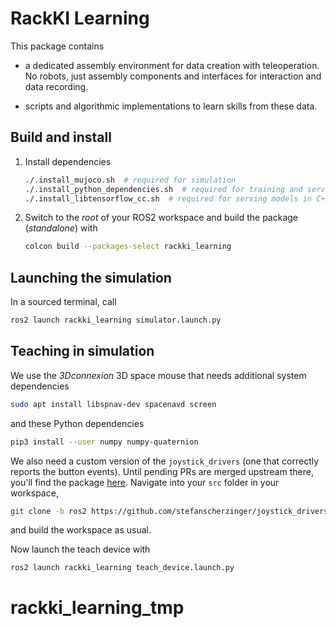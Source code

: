 # RackKI Learning

This package contains

- a dedicated assembly environment for data creation with teleoperation. No
  robots, just assembly components and interfaces for interaction and data
  recording.

- scripts and algorithmic implementations to learn skills from these data.

## Build and install

1. Install dependencies
   ```bash
   ./.install_mujoco.sh  # required for simulation
   ./.install_python_dependencies.sh  # required for training and serving models in python
   ./.install_libtensorflow_cc.sh  # required for serving models in C++
   ```

2. Switch to the *root* of your ROS2 workspace and build the package (*standalone*) with
   ```bash
   colcon build --packages-select rackki_learning
   ```

## Launching the simulation
In a sourced terminal, call
```bash
ros2 launch rackki_learning simulator.launch.py
```

## Teaching in simulation
We use the *3Dconnexion* 3D space mouse that needs additional system dependencies
```bash
sudo apt install libspnav-dev spacenavd screen
```
and these Python dependencies
```bash
pip3 install --user numpy numpy-quaternion
```
We also need a custom version of the `joystick_drivers` (one that correctly reports the button events).
Until pending PRs are merged upstream there, you'll find the package [here](https://github.com/stefanscherzinger/joystick_drivers).
Navigate into your `src` folder in your workspace,
```bash
git clone -b ros2 https://github.com/stefanscherzinger/joystick_drivers.git
```
and build the workspace as usual.

Now launch the teach device with
```bash
ros2 launch rackki_learning teach_device.launch.py
```
# rackki_learning_tmp
